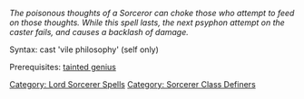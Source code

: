 *The poisonous thoughts of a Sorceror can choke those who attempt to
feed on those thoughts. While this spell lasts, the next psyphon attempt
on the caster fails, and causes a backlash of damage.*

Syntax: cast 'vile philosophy' (self only)

Prerequisites: [tainted genius](Tainted_Genius.md "wikilink")

[Category: Lord Sorcerer
Spells](Category:_Lord_Sorcerer_Spells "wikilink") [Category: Sorcerer
Class Definers](Category:_Sorcerer_Class_Definers "wikilink")
